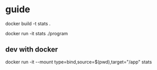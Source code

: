 # guide

docker build -t stats .

docker run -it stats ./program

## dev with docker
docker run -it --mount type=bind,source=$(pwd),target="/app" stats
